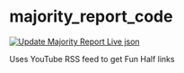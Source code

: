 # majority_report_code
[![Update Majority Report Live json](https://github.com/rustymyers/majority_report_code/actions/workflows/python-app.yml/badge.svg)](https://github.com/rustymyers/majority_report_code/actions/workflows/python-app.yml)

Uses YouTube RSS feed to get Fun Half links
